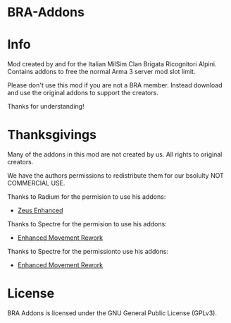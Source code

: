 # BRA-Addons

# Info

Mod created by and for the Italian MilSim Clan Brigata Ricognitori Alpini.
Contains addons to free the normal Arma 3 server mod slot limit.

Please don't use this mod if you are not a BRA member. Instead download and use the original addons to support the creators.

Thanks for understanding!

# Thanksgivings

Many of the addons in this mod are not created by us. All rights to original creators.

We have the authors permissions to redistribute them for our bsolulty NOT COMMERCIAL USE.


Thanks to Radium for the permision to use his addons:
- [Zeus Enhanced](https://steamcommunity.com/workshop/filedetails/?id=1779063631)

Thanks to Spectre for the permision to use his addons:
- [Enhanced Movement Rework](https://steamcommunity.com/sharedfiles/filedetails/?id=2034363662)

Thanks to Spectre for the permissionto use his addons:

- [Enhanced Movement Rework](https://steamcommunity.com/sharedfiles/filedetails/?id=2260572637)

# License

BRA Addons is licensed under the GNU General Public License (GPLv3).
